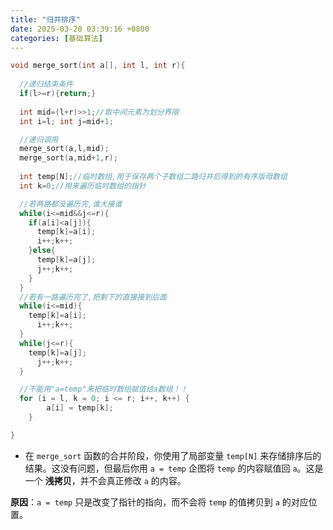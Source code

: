 ```yaml
---
title: "归并排序"
date: 2025-03-20 03:39:16 +0800
categories: [基础算法]
---
```


```cpp
void merge_sort(int a[], int l, int r){
  
  //递归结束条件
  if(l>=r){return;}
  
  int mid=(l+r)>>1;//取中间元素为划分界限
  int i=l; int j=mid+1; 

  //递归调用
  merge_sort(a,l,mid);
  merge_sort(a,mid+1,r);
  
  int temp[N];//临时数组,用于保存两个子数组二路归并后得到的有序版母数组
  int k=0;//用来遍历临时数组的指针

  //若两路都没遍历完,谁大接谁
  while(i<=mid&&j<=r){
    if(a[i]<a[j]){
      temp[k]=a[i];
      i++;k++;
    }else{
      temp[k]=a[j];
      j++;k++;
    }
  }
  //若有一路遍历完了,把剩下的直接接到后面
  while(i<=mid){
    temp[k]=a[i];
      i++;k++;
  }
  while(j<=r){
    temp[k]=a[j];
      j++;k++;
  }

  //不能用"a=temp"来把临时数组赋值给a数组！！
  for (i = l, k = 0; i <= r; i++, k++) {
        a[i] = temp[k];
    }

}
```

- 在 `merge_sort` 函数的合并阶段，你使用了局部变量 `temp[N]` 来存储排序后的结果。这没有问题，但最后你用 `a = temp` 企图将 `temp` 的内容赋值回 `a`。这是一个 ****浅拷贝****，并不会真正修改 `a` 的内容。

**原因**：`a = temp` 只是改变了指针的指向，而不会将 `temp` 的值拷贝到 `a` 的对应位置。